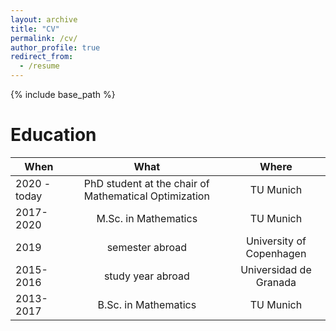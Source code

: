 ```yaml
---
layout: archive
title: "CV"
permalink: /cv/
author_profile: true
redirect_from:
  - /resume
---
```


{% include base_path %}


Education
===============

| When         | What                                                  | Where                    |
| ------------ |:-----------------------------------------------------:| :-----------------------:|
| 2020 - today | PhD student at the chair of Mathematical Optimization | TU Munich                |
| 2017-2020    | M.Sc. in Mathematics                                  | TU Munich                |
| 2019         | semester abroad                                       | University of Copenhagen |
| 2015-2016    | study year abroad                                     | Universidad de Granada   | 
| 2013-2017    | B.Sc. in Mathematics                                  | TU Munich                | 



